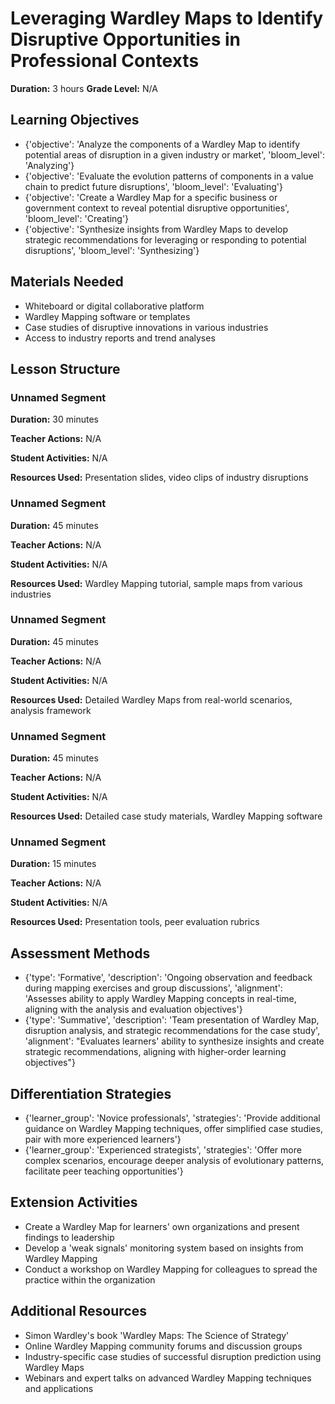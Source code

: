 # Leveraging Wardley Maps to Identify Disruptive Opportunities in Professional Contexts

**Duration:** 3 hours
**Grade Level:** N/A

## Learning Objectives
- {'objective': 'Analyze the components of a Wardley Map to identify potential areas of disruption in a given industry or market', 'bloom_level': 'Analyzing'}
- {'objective': 'Evaluate the evolution patterns of components in a value chain to predict future disruptions', 'bloom_level': 'Evaluating'}
- {'objective': 'Create a Wardley Map for a specific business or government context to reveal potential disruptive opportunities', 'bloom_level': 'Creating'}
- {'objective': 'Synthesize insights from Wardley Maps to develop strategic recommendations for leveraging or responding to potential disruptions', 'bloom_level': 'Synthesizing'}

## Materials Needed
- Whiteboard or digital collaborative platform
- Wardley Mapping software or templates
- Case studies of disruptive innovations in various industries
- Access to industry reports and trend analyses

## Lesson Structure
### Unnamed Segment
**Duration:** 30 minutes

**Teacher Actions:** N/A

**Student Activities:** N/A

**Resources Used:** Presentation slides, video clips of industry disruptions

### Unnamed Segment
**Duration:** 45 minutes

**Teacher Actions:** N/A

**Student Activities:** N/A

**Resources Used:** Wardley Mapping tutorial, sample maps from various industries

### Unnamed Segment
**Duration:** 45 minutes

**Teacher Actions:** N/A

**Student Activities:** N/A

**Resources Used:** Detailed Wardley Maps from real-world scenarios, analysis framework

### Unnamed Segment
**Duration:** 45 minutes

**Teacher Actions:** N/A

**Student Activities:** N/A

**Resources Used:** Detailed case study materials, Wardley Mapping software

### Unnamed Segment
**Duration:** 15 minutes

**Teacher Actions:** N/A

**Student Activities:** N/A

**Resources Used:** Presentation tools, peer evaluation rubrics

## Assessment Methods
- {'type': 'Formative', 'description': 'Ongoing observation and feedback during mapping exercises and group discussions', 'alignment': 'Assesses ability to apply Wardley Mapping concepts in real-time, aligning with the analysis and evaluation objectives'}
- {'type': 'Summative', 'description': 'Team presentation of Wardley Map, disruption analysis, and strategic recommendations for the case study', 'alignment': "Evaluates learners' ability to synthesize insights and create strategic recommendations, aligning with higher-order learning objectives"}

## Differentiation Strategies
- {'learner_group': 'Novice professionals', 'strategies': 'Provide additional guidance on Wardley Mapping techniques, offer simplified case studies, pair with more experienced learners'}
- {'learner_group': 'Experienced strategists', 'strategies': 'Offer more complex scenarios, encourage deeper analysis of evolutionary patterns, facilitate peer teaching opportunities'}

## Extension Activities
- Create a Wardley Map for learners' own organizations and present findings to leadership
- Develop a 'weak signals' monitoring system based on insights from Wardley Mapping
- Conduct a workshop on Wardley Mapping for colleagues to spread the practice within the organization

## Additional Resources
- Simon Wardley's book 'Wardley Maps: The Science of Strategy'
- Online Wardley Mapping community forums and discussion groups
- Industry-specific case studies of successful disruption prediction using Wardley Maps
- Webinars and expert talks on advanced Wardley Mapping techniques and applications
